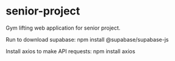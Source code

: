 # senior-project
Gym lifting web application for senior project.

Run to download supabase:
npm install @supabase/supabase-js

Install axios to make API requests:
npm install axios
